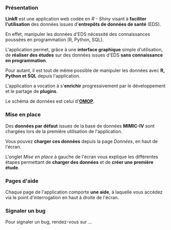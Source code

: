 ### Présentation

**LinkR** est une application web codée en *R - Shiny* visant à **faciliter l'utilisation** des données issues d'**entrepôts de données de santé** (EDS).

En effet, manipuler les données d'EDS nécessité des connaissances poussées en programmation (R, Python, SQL).

L'application permet, grâce à une **interface graphique** simple d'utilisation, de **réaliser des études** sur des données issues d'EDS **sans connaissance en programmation**.

Pour autant, il est tout de même possible de manipuler les données avec **R, Python et SQL** depuis l'application.

L'application a vocation à s'**enrichir** progressivement par le développement et le partage de **plugins**.

Le schéma de données est celui d'<a href="https://ohdsi.github.io/CommonDataModel/cdm60.html" target = "_blank">**OMOP**</a>.

### Mise en place

Des **données par défaut** issues de la base de données **MIMIC-IV** sont chargées lors de la première utilisation de l'application.

Vous pouvez **charger ces données** depuis la page *Données*, en haut de l'écran.

L'onglet *Mise en place* à gauche de l'écran vous explique les différentes étapes permettant de **charger des données** et de **créer une première étude**.

### Pages d'aide

Chaque page de l'application comporte **une aide**, à laquelle vous accédez via le point d'interrogation en haut à droite de l'écran.

### Signaler un bug

Pour signaler un bug, rendez-vous sur ...
